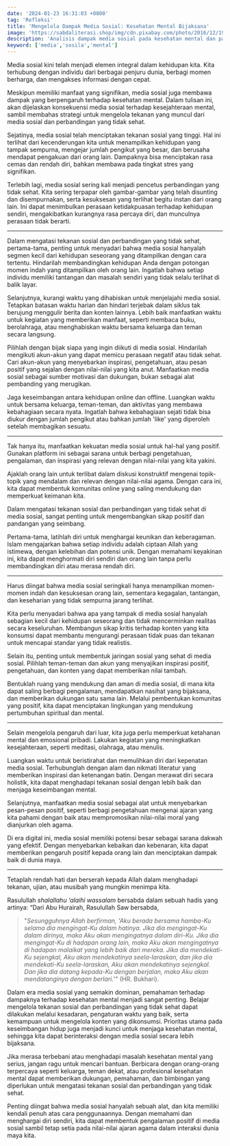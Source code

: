 ```yaml
---
date: '2024-01-23 16:31:03 +0800'
tag: 'Refleksi'
title: 'Mengelola Dampak Media Sosial: Kesehatan Mental Bijaksana'
image: 'https://sabdaliterasi.shop/img/cdn.pixabay.com/photo/2016/12/19/08/39/mobile-phone-1917737_1280.jpg'
description: 'Analisis dampak media sosial pada kesehatan mental dan panduan bijak untuk mengelola tekanan sosial, menciptakan keseimbangan positif.'
keyword: ['media','sosila','mental']
---
```

<p>Media sosial kini telah menjadi elemen integral dalam kehidupan kita. Kita terhubung dengan individu dari berbagai penjuru dunia, berbagi momen berharga, dan mengakses informasi dengan cepat.</p><p>Meskipun memiliki manfaat yang signifikan, media sosial juga membawa dampak yang berpengaruh terhadap kesehatan mental. Dalam tulisan ini, akan dijelaskan konsekuensi media sosial terhadap kesejahteraan mental, sambil membahas strategi untuk mengelola tekanan yang muncul dari media sosial dan perbandingan yang tidak sehat.</p><p>Sejatinya, media sosial telah menciptakan tekanan sosial yang tinggi. Hal ini terlihat dari kecenderungan kita untuk menampilkan kehidupan yang tampak sempurna, mengejar jumlah pengikut yang besar, dan berusaha mendapat pengakuan dari orang lain. Dampaknya bisa menciptakan rasa cemas dan rendah diri, bahkan membawa pada tingkat stres yang signifikan.</p><p>Terlebih lagi, media sosial sering kali menjadi pencetus perbandingan yang tidak sehat. Kita sering terpapar oleh gambar-gambar yang telah disunting dan disempurnakan, serta kesuksesan yang terlihat begitu instan dari orang lain. Ini dapat menimbulkan perasaan ketidakpuasan terhadap kehidupan sendiri, mengakibatkan kurangnya rasa percaya diri, dan munculnya perasaan tidak berarti.</p><hr><p>Dalam mengatasi tekanan sosial dan perbandingan yang tidak sehat, pertama-tama, penting untuk menyadari bahwa media sosial hanyalah segmen kecil dari kehidupan seseorang yang ditampilkan dengan cara tertentu. Hindarilah membandingkan kehidupan Anda dengan potongan momen indah yang ditampilkan oleh orang lain. Ingatlah bahwa setiap individu memiliki tantangan dan masalah sendiri yang tidak selalu terlihat di balik layar.</p><p>Selanjutnya, kurangi waktu yang dihabiskan untuk menjelajahi media sosial. Tetapkan batasan waktu harian dan hindari terjebak dalam siklus tak berujung menggulir berita dan konten lainnya. Lebih baik manfaatkan waktu untuk kegiatan yang memberikan manfaat, seperti membaca buku, berolahraga, atau menghabiskan waktu bersama keluarga dan teman secara langsung.</p><p>Pilihlah dengan bijak siapa yang ingin diikuti di media sosial. Hindarilah mengikuti akun-akun yang dapat memicu perasaan negatif atau tidak sehat. Cari akun-akun yang menyebarkan inspirasi, pengetahuan, atau pesan positif yang sejalan dengan nilai-nilai yang kita anut. Manfaatkan media sosial sebagai sumber motivasi dan dukungan, bukan sebagai alat pembanding yang merugikan.</p><p>Jaga keseimbangan antara kehidupan online dan offline. Luangkan waktu untuk bersama keluarga, teman-teman, dan aktivitas yang membawa kebahagiaan secara nyata. Ingatlah bahwa kebahagiaan sejati tidak bisa diukur dengan jumlah pengikut atau bahkan jumlah 'like' yang diperoleh setelah membagikan sesuatu.</p><hr><p>Tak hanya itu, manfaatkan kekuatan media sosial untuk hal-hal yang positif. Gunakan platform ini sebagai sarana untuk berbagi pengetahuan, pengalaman, dan inspirasi yang relevan dengan nilai-nilai yang kita yakini.</p><p>Ajaklah orang lain untuk terlibat dalam diskusi konstruktif mengenai topik-topik yang mendalam dan relevan dengan nilai-nilai agama. Dengan cara ini, kita dapat membentuk komunitas online yang saling mendukung dan memperkuat keimanan kita.</p><p>Dalam mengatasi tekanan sosial dan perbandingan yang tidak sehat di media sosial, sangat penting untuk mengembangkan sikap positif dan pandangan yang seimbang.</p><p>Pertama-tama, latihlah diri untuk menghargai keunikan dan keberagaman. Islam mengajarkan bahwa setiap individu adalah ciptaan Allah yang istimewa, dengan kelebihan dan potensi unik. Dengan memahami keyakinan ini, kita dapat menghormati diri sendiri dan orang lain tanpa perlu membandingkan diri atau merasa rendah diri.</p><hr><p>Harus diingat bahwa media sosial seringkali hanya menampilkan momen-momen indah dan kesuksesan orang lain, sementara kegagalan, tantangan, dan keseharian yang tidak sempurna jarang terlihat.</p><p>Kita perlu menyadari bahwa apa yang tampak di media sosial hanyalah sebagian kecil dari kehidupan seseorang dan tidak mencerminkan realitas secara keseluruhan. Membangun sikap kritis terhadap konten yang kita konsumsi dapat membantu mengurangi perasaan tidak puas dan tekanan untuk mencapai standar yang tidak realistis.</p><p>Selain itu, penting untuk membentuk jaringan sosial yang sehat di media sosial. Pilihlah teman-teman dan akun yang menyajikan inspirasi positif, pengetahuan, dan konten yang dapat memberikan nilai tambah.</p><p>Bentuklah ruang yang mendukung dan aman di media sosial, di mana kita dapat saling berbagi pengalaman, mendapatkan nasihat yang bijaksana, dan memberikan dukungan satu sama lain. Melalui pembentukan komunitas yang positif, kita dapat menciptakan lingkungan yang mendukung pertumbuhan spiritual dan mental.</p><hr><p>Selain mengelola pengaruh dari luar, kita juga perlu memperkuat ketahanan mental dan emosional pribadi. Lakukan kegiatan yang meningkatkan kesejahteraan, seperti meditasi, olahraga, atau menulis.</p><p>Luangkan waktu untuk beristirahat dan memulihkan diri dari kepenatan media sosial. Terhubunglah dengan alam dan nikmati literatur yang memberikan inspirasi dan ketenangan batin. Dengan merawat diri secara holistik, kita dapat menghadapi tekanan sosial dengan lebih baik dan menjaga keseimbangan mental.</p><p>Selanjutnya, manfaatkan media sosial sebagai alat untuk menyebarkan pesan-pesan positif, seperti berbagi pengetahuan mengenai ajaran yang kita pahami dengan baik atau mempromosikan nilai-nilai moral yang dianjurkan oleh agama.</p><p>Di era digital ini, media sosial memiliki potensi besar sebagai sarana dakwah yang efektif. Dengan menyebarkan kebaikan dan kebenaran, kita dapat memberikan pengaruh positif kepada orang lain dan menciptakan dampak baik di dunia maya.</p><hr><p>Tetaplah rendah hati dan berserah kepada Allah dalam menghadapi tekanan, ujian, atau musibah yang mungkin menimpa kita.</p><p>Rasulullah <em>shalallahu ‘alaihi wassalam</em> bersabda dalam sebuah hadis yang artinya: “Dari Abu Hurairah, Rasulullah Saw bersabda, </p><blockquote><p>"<em>Sesungguhnya Allah berfirman, 'Aku berada bersama hamba-Ku selama dia mengingat-Ku dalam hatinya. Jika dia mengingat-Ku dalam dirinya, maka Aku akan mengingatnya dalam diri-Ku. Jika dia mengingat-Ku di hadapan orang lain, maka Aku akan mengingatnya di hadapan malaikat yang lebih baik dari mereka. Jika dia mendekati-Ku sejengkal, Aku akan mendekatinya seela-laraskan, dan jika dia mendekati-Ku seela-laraskan, Aku akan mendekatinya sejengkal. Dan jika dia datang kepada-Ku dengan berjalan, maka Aku akan mendatanginya dengan berlari.</em>'" (HR. Bukhari).</p></blockquote><p>Dalam era media sosial yang semakin dominan, pemahaman terhadap dampaknya terhadap kesehatan mental menjadi sangat penting. Belajar mengelola tekanan sosial dan perbandingan yang tidak sehat dapat dilakukan melalui kesadaran, pengaturan waktu yang baik, serta kemampuan untuk mengelola konten yang dikonsumsi. Prioritas utama pada keseimbangan hidup juga menjadi kunci untuk menjaga kesehatan mental, sehingga kita dapat berinteraksi dengan media sosial secara lebih bijaksana.</p><p>Jika merasa terbebani atau menghadapi masalah kesehatan mental yang serius, jangan ragu untuk mencari bantuan. Berbicara dengan orang-orang terpercaya seperti keluarga, teman dekat, atau profesional kesehatan mental dapat memberikan dukungan, pemahaman, dan bimbingan yang diperlukan untuk mengatasi tekanan sosial dan perbandingan yang tidak sehat.</p><p>Penting diingat bahwa media sosial hanyalah sebuah alat, dan kita memiliki kendali penuh atas cara penggunaannya. Dengan memahami dan menghargai diri sendiri, kita dapat membentuk pengalaman positif di media sosial sambil tetap setia pada nilai-nilai ajaran agama dalam interaksi dunia maya kita.</p>
